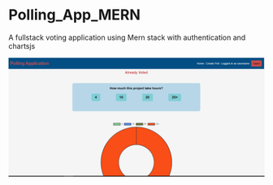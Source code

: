 # Polling_App_MERN
 A fullstack voting application using Mern stack with authentication and chartsjs
 
 
![alt text](https://github.com/daniyaniazi/Polling_App_MERN/blob/main/poll.PNG)
